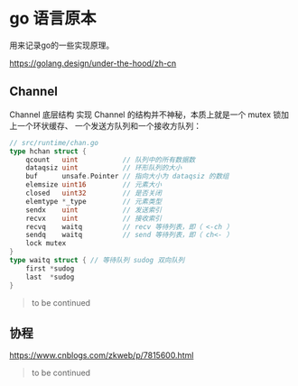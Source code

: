 # go 语言原本

用来记录go的一些实现原理。

https://golang.design/under-the-hood/zh-cn

## Channel

Channel 底层结构
实现 Channel 的结构并不神秘，本质上就是一个 mutex 锁加上一个环状缓存、 一个发送方队列和一个接收方队列：

```Go
// src/runtime/chan.go
type hchan struct {
	qcount   uint           // 队列中的所有数据数
	dataqsiz uint           // 环形队列的大小
	buf      unsafe.Pointer // 指向大小为 dataqsiz 的数组
	elemsize uint16         // 元素大小
	closed   uint32         // 是否关闭
	elemtype *_type         // 元素类型
	sendx    uint           // 发送索引
	recvx    uint           // 接收索引
	recvq    waitq          // recv 等待列表，即（ <-ch ）
	sendq    waitq          // send 等待列表，即（ ch<- ）
	lock mutex
}
type waitq struct { // 等待队列 sudog 双向队列
	first *sudog
	last  *sudog
}
```

> to be continued

## 协程

https://www.cnblogs.com/zkweb/p/7815600.html

> to be continued